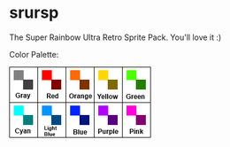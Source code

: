 srursp
======

The Super Rainbow Ultra Retro Sprite Pack. You'll love it :)

Color Palette:

![Palette](palette.png)
